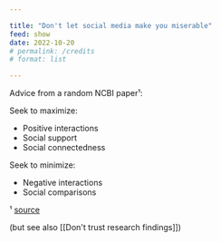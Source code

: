 ```yaml
---

title: "Don't let social media make you miserable"
feed: show
date: 2022-10-20
# permalink: /credits
# format: list

---
```


Advice from a random NCBI paper¹:

Seek to maximize:
- Positive interactions
- Social support
- Social connectedness

Seek to minimize:
- Negative interactions
- Social comparisons

¹ [source](https://www.ncbi.nlm.nih.gov/pmc/articles/PMC5143470/)

(but see also [[Don't trust research findings]])

